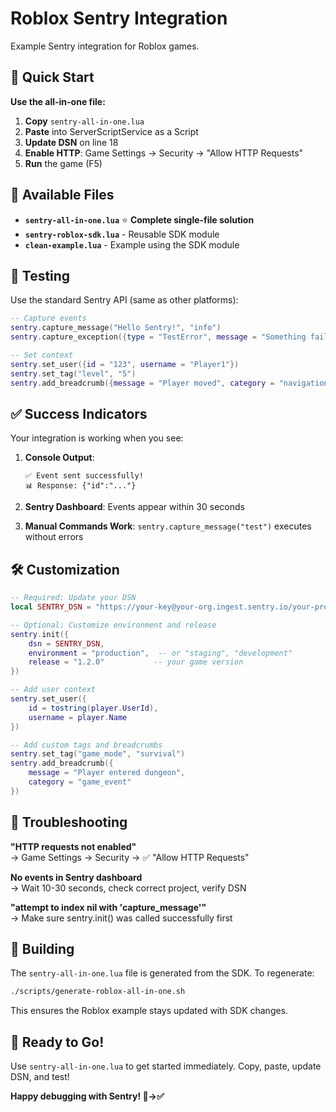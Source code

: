 # Roblox Sentry Integration

Example Sentry integration for Roblox games.

## 🚀 Quick Start

**Use the all-in-one file:**

1. **Copy** `sentry-all-in-one.lua` 
2. **Paste** into ServerScriptService as a Script
3. **Update DSN** on line 18
4. **Enable HTTP**: Game Settings → Security → "Allow HTTP Requests"  
5. **Run** the game (F5)

## 📁 Available Files

- **`sentry-all-in-one.lua`** ⭐ **Complete single-file solution**
- **`sentry-roblox-sdk.lua`** - Reusable SDK module  
- **`clean-example.lua`** - Example using the SDK module

## 🧪 Testing

Use the standard Sentry API (same as other platforms):

```lua
-- Capture events
sentry.capture_message("Hello Sentry!", "info")
sentry.capture_exception({type = "TestError", message = "Something failed"})

-- Set context  
sentry.set_user({id = "123", username = "Player1"})
sentry.set_tag("level", "5")
sentry.add_breadcrumb({message = "Player moved", category = "navigation"})
```

## ✅ Success Indicators

Your integration is working when you see:

1. **Console Output**:
   ```
   ✅ Event sent successfully!
   📊 Response: {"id":"..."}
   ```

2. **Sentry Dashboard**: Events appear within 30 seconds

3. **Manual Commands Work**: `sentry.capture_message("test")` executes without errors

## 🛠️ Customization

```lua
-- Required: Update your DSN
local SENTRY_DSN = "https://your-key@your-org.ingest.sentry.io/your-project-id"

-- Optional: Customize environment and release
sentry.init({
    dsn = SENTRY_DSN,
    environment = "production",  -- or "staging", "development"
    release = "1.2.0"           -- your game version
})

-- Add user context
sentry.set_user({
    id = tostring(player.UserId),
    username = player.Name
})

-- Add custom tags and breadcrumbs
sentry.set_tag("game_mode", "survival")
sentry.add_breadcrumb({
    message = "Player entered dungeon",
    category = "game_event"
})
```

## 🐛 Troubleshooting

**"HTTP requests not enabled"**  
→ Game Settings → Security → ✅ "Allow HTTP Requests"

**No events in Sentry dashboard**  
→ Wait 10-30 seconds, check correct project, verify DSN

**"attempt to index nil with 'capture_message'"**  
→ Make sure sentry.init() was called successfully first

## 🔨 Building

The `sentry-all-in-one.lua` file is generated from the SDK. To regenerate:

```bash
./scripts/generate-roblox-all-in-one.sh
```

This ensures the Roblox example stays updated with SDK changes.

## 🎉 Ready to Go!

Use `sentry-all-in-one.lua` to get started immediately. Copy, paste, update DSN, and test!

**Happy debugging with Sentry! 🐛→✅**